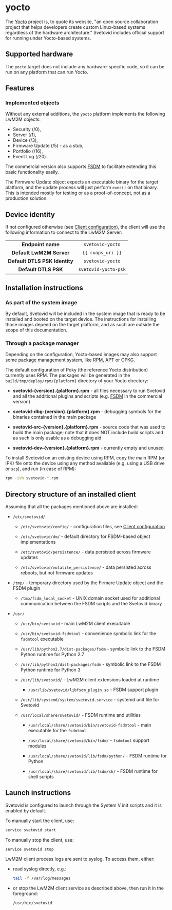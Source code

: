 # yocto

The [Yocto](https://www.yoctoproject.org/) project is, to quote its website,
"an open source collaboration project that helps developers create custom
Linux-based systems regardless of the hardware architecture." Svetovid includes
official support for running under Yocto-based systems.

## Supported hardware

The ``yocto`` target does not include any hardware-specific code, so it can be
run on any platform that can run Yocto.

## Features

### Implemented objects

Without any external additions, the ``yocto`` platform implements the following
LwM2M objects:

- Security (/0),
- Server (/1),
- Device (/3),
- Firmware Update (/5) - as a stub,
- Portfolio (/16),
- Event Log (/20).

The commercial version also supports [FSDM](../FSDM.md) to facilitate extending
this basic functionality easily.

The Firmware Update object expects an executable binary for the target platform,
and the update process will just perform ``exec()`` on that binary. This is
intended mostly for testing or as a proof-of-concept, not as a production
solution.

## Device identity

If not configured otherwise (see [Client
configuration](../Client_Configuration.md)), the client will use the following
information to connect to the LwM2M Server:

| | |
| :-: | :-: |
| **Endpoint name** | ``svetovid-yocto`` |
| **Default LwM2M Server** | ``{{ coaps_uri }}`` |
| **Default DTLS PSK Identity** | ``svetovid-yocto`` |
| **Default DTLS PSK** | ``svetovid-yocto-psk`` |

## Installation instructions

### As part of the system image

By default, Svetovid will be included in the system image that is ready to be
installed and booted on the target device. The instructions for installing those
images depend on the target platform, and as such are outside the scope of this
documentation.

### Through a package manager

Depending on the configuration, Yocto-based images may also support some
package management system, like [RPM](https://rpm.org/),
[APT](https://en.wikipedia.org/wiki/APT_(software)) or
[OPKG](https://en.wikipedia.org/wiki/Opkg).

The default configuration of Poky (the reference Yocto distribution) currently
uses RPM. The packages will be generated in the
``build/tmp/deploy/rpm/{platform}`` directory of your Yocto directory:

* **svetovid-{version}.{platform}.rpm** - all files necessary to run Svetovid
  and all the additional plugins and scripts (e.g. [FSDM](../FSDM.md) in the
  commercial version)

* **svetovid-dbg-{version}.{platform}.rpm** - debugging symbols for the binaries
  contained in the main package

* **svetovid-src-{version}.{platform}.rpm** - source code that was used to build
  the main package; note that it does NOT include build scripts and as such is
  only usable as a debugging aid

* **svetovid-dev-{version}.{platform}.rpm** - currently empty and unused

To install Svetovid on an existing device using RPM, copy the main RPM (or IPK)
file onto the device using any method available (e.g. using a USB drive or
``scp``), and run (in case of RPM):

```sh
rpm -ivh svetovid-*.rpm
```

## Directory structure of an installed client

Assuming that all the packages mentioned above are installed:

- ``/etc/svetovid/``

    - ``/etc/svetovid/config/`` - configuration files, see
      [Client configuration](../Client_Configuration.md)

    - ``/etc/svetovid/dm/`` - default directory for FSDM-based object
      implementations

    - ``/etc/svetovid/persistence/`` - data persisted across firmware updates

    - ``/etc/svetovid/volatile_persistence/`` - data persisted across reboots,
      but not firmware updates

- ``/tmp/`` - temporary directory used by the Firmare Update object and the FSDM
  plugin

    - ``/tmp/fsdm_local_socket`` - UNIX domain socket used for additional
      communication between the FSDM scripts and the Svetovid binary

- ``/usr/``

    - ``/usr/bin/svetovid`` - main LwM2M client executable

    - ``/usr/bin/svetovid-fsdmtool`` - convenience symbolic link for the
      ``fsdmtool`` executable

    - ``/usr/lib/python2.7/dist-packages/fsdm`` - symbolic link to the FSDM
      Python runtime for Python 2.7

    - ``/usr/lib/python3/dist-packages/fsdm`` - symbolic link to the FSDM Python
      runtime for Python 3

    - ``/usr/lib/svetovid/`` - LwM2M client extensions loaded at runtime

        - ``/usr/lib/svetovid/libfsdm_plugin.so`` - FSDM support plugin

    - ``/usr/lib/systemd/system/svetovid.service`` - systemd unit file for
      Svetovid

    - ``/usr/local/share/svetovid/`` - FSDM runtime and utilities

        - ``/usr/local/share/svetovid/bin/svetovid-fsdmtool`` - main executable
          for the ``fsdmtool``

      - ``/usr/local/share/svetovid/bin/fsdm/`` - ``fsdmtool`` support modules

      - ``/usr/local/share/svetovid/lib/fsdm/python/`` - FSDM runtime for Python

      - ``/usr/local/share/svetovid/lib/fsdm/sh/`` - FSDM runtime for shell
        scripts

## Launch instructions

Svetovid is configured to launch through the System V init scripts and it is
enabled by default.

To manually start the client, use:

```sh
service svetovid start
```

To manually stop the client, use:

```sh
service svetovid stop
```

LwM2M client process logs are sent to syslog. To access them, either:

- read syslog directly, e.g.:

    ```sh
    tail -f /var/log/messages
    ```

- or stop the LwM2M client service as described above, then run it in the
  foreground:

    ```sh
    /usr/bin/svetovid
    ```

